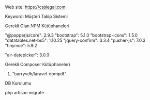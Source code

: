 Web site: https://csslegal.com

Keyword: Müşteri Takip Sistemi

Gerekli Olan NPM Kütüphaneleri

"@popperjs/core": 2.9.3
"bootstrap": 5.1.0
"bootstrap-icons": 1.5.0
"datatables.net-bs5": 1.10.25
"jquery-confirm": 3.3.4
"pusher-js": 7.0.3
"tinymce": 5.9.2

"air-datepicker": 3.0.0


Gerekli Composer Kütüphaneleri

1. "barryvdh/laravel-dompdf"

DB Kurulumu

php artisan migrate
